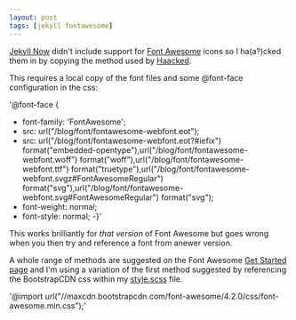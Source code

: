 ```yaml
---
layout: post
tags: [jekyll fontawesome]
---
```

[Jekyll Now](https://github.com/barryclark/jekyll-now) didn't include support for [Font Awesome](http://fontawesome.io/) icons so I ha(a?)cked them in by copying the method used by [Haacked](https://github.com/Haacked/haacked.com).

This requires a local copy of the font files and some @font-face configuration in the css:

'@font-face {
-    font-family: 'FontAwesome';
-    src: url("/blog/font/fontawesome-webfont.eot");
-    src: url("/blog/font/fontawesome-webfont.eot?#iefix") format("embedded-opentype"),url("/blog/font/fontawesome-webfont.woff") format("woff"),url("/blog/font/fontawesome-webfont.ttf") format("truetype"),url("/blog/font/fontawesome-webfont.svgz#FontAwesomeRegular") format("svg"),url("/blog/font/fontawesome-webfont.svg#FontAwesomeRegular") format("svg");
-    font-weight: normal;
-    font-style: normal;
-}'

This works brilliantly for *that version* of Font Awesome but goes wrong when you then try and reference a font from anewer version.

A whole range of methods are suggested on the Font Awesome [Get Started page](http://fontawesome.io/get-started/) and I'm using a variation of the first method suggested by referencing the BootstrapCDN css within my [style.scss](https://github.com/idiotandrobot/blog/commit/357395b8562872824a98f52cf99a5e5810a7ffc3) file.

'@import url("//maxcdn.bootstrapcdn.com/font-awesome/4.2.0/css/font-awesome.min.css");'
